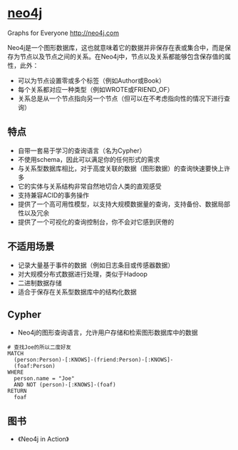 # [neo4j](https://github.com/neo4j/neo4j)

Graphs for Everyone http://neo4j.com

Neo4j是一个图形数据库，这也就意味着它的数据并非保存在表或集合中，而是保存为节点以及节点之间的关系。在Neo4j中，节点以及关系都能够包含保存值的属性，此外：

* 可以为节点设置零或多个标签（例如Author或Book）
* 每个关系都对应一种类型（例如WROTE或FRIEND_OF）
* 关系总是从一个节点指向另一个节点（但可以在不考虑指向性的情况下进行查询）

## 特点

* 自带一套易于学习的查询语言（名为Cypher）
* 不使用schema，因此可以满足你的任何形式的需求
* 与关系型数据库相比，对于高度关联的数据（图形数据）的查询快速要快上许多
* 它的实体与关系结构非常自然地切合人类的直观感受
* 支持兼容ACID的事务操作
* 提供了一个高可用性模型，以支持大规模数据量的查询，支持备份、数据局部性以及冗余
* 提供了一个可视化的查询控制台，你不会对它感到厌倦的

## 不适用场景

* 记录大量基于事件的数据（例如日志条目或传感器数据）
* 对大规模分布式数据进行处理，类似于Hadoop
* 二进制数据存储
* 适合于保存在关系型数据库中的结构化数据

## Cypher

* Neo4j的图形查询语言，允许用户存储和检索图形数据库中的数据

```
# 查找Joe的所以二度好友
MATCH
  (person:Person)-[:KNOWS]-(friend:Person)-[:KNOWS]-
  (foaf:Person)
WHERE
  person.name = "Joe"
  AND NOT (person)-[:KNOWS]-(foaf)
RETURN
  foaf
```

## 图书

* 《Neo4j in Action》
